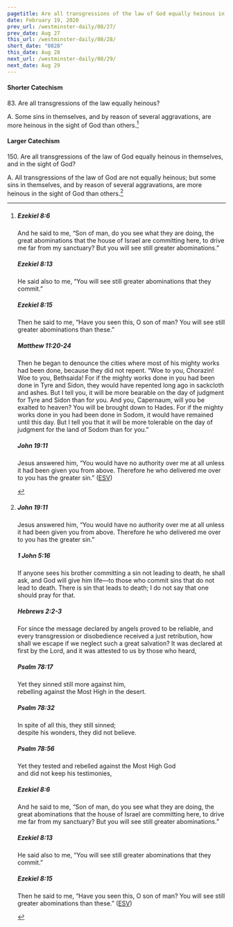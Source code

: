 ```yaml
---
pagetitle: Are all transgressions of the law of God equally heinous in themselves?
date: February 19, 2020
prev_url: /westminster-daily/08/27/
prev_date: Aug 27
this_url: /westminster-daily/08/28/
short_date: "0828"
this_date: Aug 28
next_url: /westminster-daily/08/29/
next_date: Aug 29
---
```


#### Shorter Catechism

83\. Are all transgressions of the law equally heinous?

A. Some sins in themselves, and by reason of several aggravations, are more heinous in the sight of God than others.[^fnref:wsc1]


[^fnref:wsc1]: <div class="esv"><h5>Ezekiel 8:6</h5> <div class="esv-text"><p id="p26008006.01-1">And he said to me, &#8220;Son of man, do you see what they are doing, the great abominations that the house of Israel are committing here, to drive me far from my sanctuary? But you will see still greater abominations.&#8221;</p> </div><h5>Ezekiel 8:13</h5> <div class="esv-text"><p id="p26008013.01-2">He said also to me, &#8220;You will see still greater abominations that they commit.&#8221;</p> </div><h5>Ezekiel 8:15</h5> <div class="esv-text"><p id="p26008015.01-3">Then he said to me, &#8220;Have you seen this, O son of man? You will see still greater abominations than these.&#8221;</p> </div><h5>Matthew 11:20-24</h5> <div class="esv-text"> <p id="p40011020.05-4">Then he began to denounce the cities where most of his mighty works had been done, because they did not repent. <span class="woc">&#8220;Woe to you, Chorazin! Woe to you, Bethsaida! For if the mighty works done in you had been done in Tyre and Sidon, they would have repented long ago in sackcloth and ashes.</span> <span class="woc">But I tell you, it will be more bearable on the day of judgment for Tyre and Sidon than for you.</span> <span class="woc">And you, Capernaum, will you be exalted to heaven? You will be brought down to Hades. For if the mighty works done in you had been done in Sodom, it would have remained until this day.</span> <span class="woc">But I tell you that it will be more tolerable on the day of judgment for the land of Sodom than for you.&#8221;</span></p> </div><h5>John 19:11</h5> <div class="esv-text"><p id="p43019011.01-5">Jesus answered him, <span class="woc">&#8220;You would have no authority over me at all unless it had been given you from above. Therefore he who delivered me over to you has the greater sin.&#8221;</span>  (<a href="http://www.esv.org" class="copyright">ESV</a>)</p> </div> </div>


#### Larger Catechism

150\. Are all transgressions of the law of God equally heinous in themselves, and in the sight of God?

A. All transgressions of the law of God are not equally heinous; but some sins in themselves, and by reason of several aggravations, are more heinous in the sight of God than others.[^fnref:wlc1]


[^fnref:wlc1]: <div class="esv"><h5>John 19:11</h5> <div class="esv-text"><p id="p43019011.01-1">Jesus answered him, <span class="woc">&#8220;You would have no authority over me at all unless it had been given you from above. Therefore he who delivered me over to you has the greater sin.&#8221;</span></p> </div><h5>1 John 5:16</h5> <div class="esv-text"><p id="p62005016.01-2">If anyone sees his brother committing a sin not leading to death, he shall ask, and God will give him life&#8212;to those who commit sins that do not lead to death. There is sin that leads to death; I do not say that one should pray for that.</p> </div><h5>Hebrews 2:2-3</h5> <div class="esv-text"><p id="p58002002.01-3">For since the message declared by angels proved to be reliable, and every transgression or disobedience received a just retribution, how shall we escape if we neglect such a great salvation? It was declared at first by the Lord, and it was attested to us by those who heard,</p> </div><h5>Psalm 78:17</h5> <div class="esv-text"><div class="block-indent"> <p class="line-group" id="p19078017.01-4">Yet they sinned still more against him,<br /> <span class="indent"></span>rebelling against the Most High in the desert.</p> </div> </div><h5>Psalm 78:32</h5> <div class="esv-text"><div class="block-indent"> <p class="line-group" id="p19078032.01-5">In spite of all this, they still sinned;<br /> <span class="indent"></span>despite his wonders, they did not believe.</p> </div> </div><h5>Psalm 78:56</h5> <div class="esv-text"><div class="block-indent"> <p class="line-group" id="p19078056.01-6">Yet they tested and rebelled against the Most High God<br /> <span class="indent"></span>and did not keep his testimonies,</p> </div> </div><h5>Ezekiel 8:6</h5> <div class="esv-text"><p id="p26008006.01-7">And he said to me, &#8220;Son of man, do you see what they are doing, the great abominations that the house of Israel are committing here, to drive me far from my sanctuary? But you will see still greater abominations.&#8221;</p> </div><h5>Ezekiel 8:13</h5> <div class="esv-text"><p id="p26008013.01-8">He said also to me, &#8220;You will see still greater abominations that they commit.&#8221;</p> </div><h5>Ezekiel 8:15</h5> <div class="esv-text"><p id="p26008015.01-9">Then he said to me, &#8220;Have you seen this, O son of man? You will see still greater abominations than these.&#8221;  (<a href="http://www.esv.org" class="copyright">ESV</a>)</p> </div> </div>

